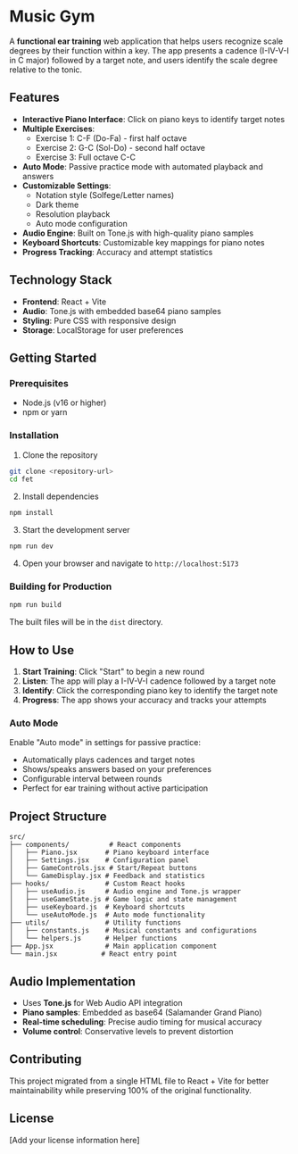# Music Gym

A **functional ear training** web application that helps users recognize scale degrees by their function within a key. The app presents a cadence (I-IV-V-I in C major) followed by a target note, and users identify the scale degree relative to the tonic.

## Features

- **Interactive Piano Interface**: Click on piano keys to identify target notes
- **Multiple Exercises**: 
  - Exercise 1: C-F (Do-Fa) - first half octave
  - Exercise 2: G-C (Sol-Do) - second half octave  
  - Exercise 3: Full octave C-C
- **Auto Mode**: Passive practice mode with automated playback and answers
- **Customizable Settings**:
  - Notation style (Solfege/Letter names)
  - Dark theme
  - Resolution playback
  - Auto mode configuration
- **Audio Engine**: Built on Tone.js with high-quality piano samples
- **Keyboard Shortcuts**: Customizable key mappings for piano notes
- **Progress Tracking**: Accuracy and attempt statistics

## Technology Stack

- **Frontend**: React + Vite
- **Audio**: Tone.js with embedded base64 piano samples
- **Styling**: Pure CSS with responsive design
- **Storage**: LocalStorage for user preferences

## Getting Started

### Prerequisites
- Node.js (v16 or higher)
- npm or yarn

### Installation

1. Clone the repository
```bash
git clone <repository-url>
cd fet
```

2. Install dependencies
```bash
npm install
```

3. Start the development server
```bash
npm run dev
```

4. Open your browser and navigate to `http://localhost:5173`

### Building for Production

```bash
npm run build
```

The built files will be in the `dist` directory.

## How to Use

1. **Start Training**: Click "Start" to begin a new round
2. **Listen**: The app will play a I-IV-V-I cadence followed by a target note
3. **Identify**: Click the corresponding piano key to identify the target note
4. **Progress**: The app shows your accuracy and tracks your attempts

### Auto Mode

Enable "Auto mode" in settings for passive practice:
- Automatically plays cadences and target notes
- Shows/speaks answers based on your preferences  
- Configurable interval between rounds
- Perfect for ear training without active participation

## Project Structure

```
src/
├── components/          # React components
│   ├── Piano.jsx       # Piano keyboard interface
│   ├── Settings.jsx    # Configuration panel
│   ├── GameControls.jsx # Start/Repeat buttons
│   └── GameDisplay.jsx # Feedback and statistics
├── hooks/              # Custom React hooks
│   ├── useAudio.js     # Audio engine and Tone.js wrapper
│   ├── useGameState.js # Game logic and state management
│   ├── useKeyboard.js  # Keyboard shortcuts
│   └── useAutoMode.js  # Auto mode functionality
├── utils/              # Utility functions
│   ├── constants.js    # Musical constants and configurations
│   └── helpers.js      # Helper functions
├── App.jsx             # Main application component
└── main.jsx           # React entry point
```

## Audio Implementation

- Uses **Tone.js** for Web Audio API integration
- **Piano samples**: Embedded as base64 (Salamander Grand Piano)
- **Real-time scheduling**: Precise audio timing for musical accuracy
- **Volume control**: Conservative levels to prevent distortion

## Contributing

This project migrated from a single HTML file to React + Vite for better maintainability while preserving 100% of the original functionality.

## License

[Add your license information here]